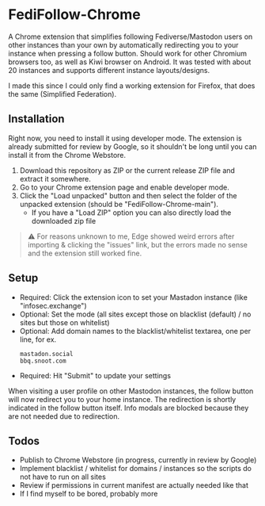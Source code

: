# FediFollow-Chrome
A Chrome extension that simplifies following Fediverse/Mastodon users on other instances than your own by automatically redirecting you to your instance when pressing a follow button. Should work for other Chromium browsers too, as well as Kiwi browser on Android. It was tested with about 20 instances and supports different instance layouts/designs.

I made this since I could only find a working extension for Firefox, that does the same (Simplified Federation).

## Installation
Right now, you need to install it using developer mode. The extension is already submitted for review by Google, so it shouldn't be long until you can install it from the Chrome Webstore.
1. Download this repository as ZIP or the current release ZIP file and extract it somewhere.
2. Go to your Chrome extension page and enable developer mode.
3. Click the "Load unpacked" button and then select the folder of the unpacked extension (should be "FediFollow-Chrome-main").
    + If you have a "Load ZIP" option you can also directly load the downloaded zip file

> :warning: For reasons unknown to me, Edge showed weird errors after importing & clicking the "issues" link, but the errors made no sense and the extension still worked fine.

## Setup
- Required: Click the extension icon to set your Mastadon instance (like "infosec.exchange")
- Optional: Set the mode (all sites except those on blacklist (default) / no sites but those on whitelist)
- Optional: Add domain names to the blacklist/whitelist textarea, one per line, for ex.
  ```
  mastadon.social
  bbq.snoot.com
  ```
- Required: Hit "Submit" to update your settings

When visiting a user profile on other Mastodon instances, the follow button will now redirect you to your home instance. The redirection is shortly indicated in the follow button itself. Info modals are blocked because they are not needed due to redirection.

## Todos
- Publish to Chrome Webstore (in progress, currently in review by Google)
- Implement blacklist / whitelist for domains / instances so the scripts do not have to run on all sites
- Review if permissions in current manifest are actually needed like that
- If I find myself to be bored, probably more
